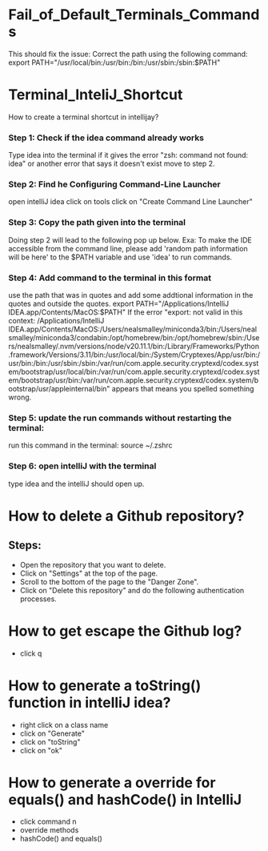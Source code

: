 # Fail_of_Default_Terminals_Commands
This should fix the issue:
Correct the path using the following command:
export PATH="/usr/local/bin:/usr/bin:/bin:/usr/sbin:/sbin:$PATH"

# Terminal_InteliJ_Shortcut
How to create a terminal shortcut in intellijay?

### Step 1: Check if the idea command already works

Type idea into the terminal
if it gives the error "zsh: command not found: idea" or another error that says it doesn't exist move to step 2.
### Step 2: Find he Configuring Command-Line Launcher

open intelliJ idea
click on tools
click on "Create Command Line Launcher"
### Step 3: Copy the path given into the terminal

Doing step 2 will lead to the following pop up below. Exa: To make the IDE accessible from the command line, please add 'random path information will be here' to the $PATH variable and use 'idea' to run commands.
### Step 4: Add command to the terminal in this format

use the path that was in quotes and add some addtional information in the quotes and outside the quotes. export PATH="/Applications/IntelliJ IDEA.app/Contents/MacOS:$PATH"
If the error "export: not valid in this context: /Applications/IntelliJ IDEA.app/Contents/MacOS:/Users/nealsmalley/miniconda3/bin:/Users/nealsmalley/miniconda3/condabin:/opt/homebrew/bin:/opt/homebrew/sbin:/Users/nealsmalley/.nvm/versions/node/v20.11.1/bin:/Library/Frameworks/Python.framework/Versions/3.11/bin:/usr/local/bin:/System/Cryptexes/App/usr/bin:/usr/bin:/bin:/usr/sbin:/sbin:/var/run/com.apple.security.cryptexd/codex.system/bootstrap/usr/local/bin:/var/run/com.apple.security.cryptexd/codex.system/bootstrap/usr/bin:/var/run/com.apple.security.cryptexd/codex.system/bootstrap/usr/appleinternal/bin" appears that means you spelled something wrong.
### Step 5: update the run commands without restarting the terminal:

run this command in the terminal: source ~/.zshrc
### Step 6: open intelliJ with the terminal

type idea and the intelliJ should open up.


# How to delete a Github repository?
## Steps:
- Open the repository that you want to delete.
- Click on "Settings" at the top of the page.
- Scroll to the bottom of the page to the "Danger Zone".
- Click on "Delete this repository" and do the following authentication processes.

# How to get escape the Github log?
- click q

# How to generate a toString() function in intelliJ idea?
- right click on a class name
- click on "Generate"
- click on "toString"
- click on "ok"

# How to generate a override for equals() and hashCode() in IntelliJ
- click command n
- override methods
- hashCode() and equals()
